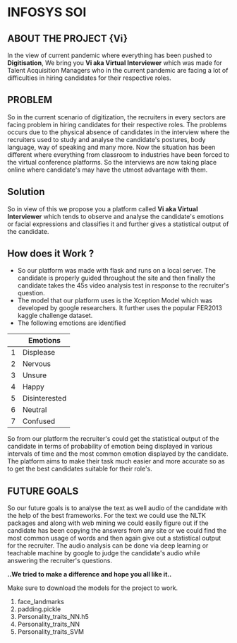 
# INFOSYS SOI


## ABOUT THE PROJECT {Vi}

In the view of current pandemic where everything has been pushed to **Digitisation**, We bring you **Vi aka Virtual Interviewer** which was made for Talent Acquisition Managers who in the current pandemic are facing a lot of difficulties in hiring candidates for their respective roles.

## PROBLEM 

So in the current scenario of digitization, the recruiters in every sectors are facing problem in hiring candidates for their respective roles. The problems occurs due to the physical absence of candidates in the interview where the recruiters used to study and analyse the candidate's postures, body language, way of speaking and many more. Now the situation has been different where everything from classroom to industries have been forced to the virtual conference platforms. So the interviews are now taking place online where candidate's may have the utmost advantage with them.

## Solution

So in view of this we propose you a platform called **Vi aka Virtual Interviewer** which tends to observe and analyse the candidate's emotions or facial expressions and classifies it and further gives a statistical output of the candidate.

## How does it Work ?

 - So our platform was made with flask and runs on a local server. The candidate is properly guided throughout the site and then finally the candidate takes the 45s video analysis test in response to the recruiter's question. 
 - The model that our platform uses is the Xception Model which was developed by google researchers. It further uses the popular FER2013 kaggle challenge dataset.
 - The following emotions are identified 

| | Emotions |
|--|--|
| 1 | Displease |
| 2 | Nervous |
|3|Unsure|
| 4 | Happy |
| 5 | Disinterested |
|6| Neutral|
| 7 | Confused |

So from our platform the recruiter's could get the statistical output of the candidate in terms of probability of emotion being displayed in various intervals of time and the most common emotion displayed by the candidate.
The platform aims to make their task much easier and more accurate so as to get the best candidates suitable for their role's.

## FUTURE GOALS

So our future goals is to analyse the text as well audio of the candidate with the help of the best frameworks. 
For the text we could use the NLTK packages and along with web mining we could easily figure out if the candidate has been copying the answers from any site or we could find the most common usage of words and then again give out a statistical output for the recruiter.
The audio analysis can be done via deep learning or teachable machine by google to judge the candidate's audio while answering the recruiter's questions.

**..We tried to make a difference and hope you all like it..**

Make sure to download the models for the project to work.
1. face_landmarks 
2. padding.pickle
3. Personality_traits_NN.h5
4. Personality_traits_NN
5. Personality_traits_SVM
